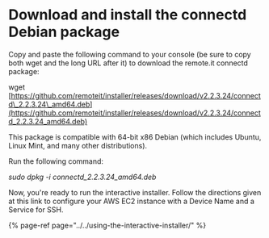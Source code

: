 # Download and install the connectd Debian package

Copy and paste the following command to your console \(be sure to copy both wget and the long URL after it\) to download the remote.it connectd package:

wget [https://github.com/remoteit/installer/releases/download/v2.2.3.24/connectd\_2.2.3.24\_amd64.deb](https://github.com/remoteit/installer/releases/download/v2.2.3.24/connectd_2.2.3.24_amd64.deb)

This package is compatible with 64-bit x86 Debian \(which includes Ubuntu, Linux Mint, and many other distributions\).

Run the following command:

_sudo dpkg -i connectd\_2.2.3.24\_amd64.deb_

Now, you're ready to run the interactive installer.  Follow the directions given at this link to configure your AWS EC2 instance with a Device Name and a Service for SSH.

{% page-ref page="../../using-the-interactive-installer/" %}

